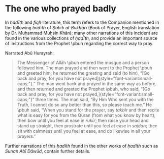 
# The one who prayed badly

In _ḥadīth_ and _fiqh_ literature, this term refers to the Companion mentioned in the following _ḥadīth_ of _Ṣaḥīḥ al-Bukhārī_ (Book of Prayer, English translation by Dr. Muḥammad Muḥsin Khān); many other narrations of this incident are found in the various collections of _ḥadīth_, and provide an important source of instructions from the Prophet \pbuh regarding the correct way to pray.

Narrated Abū Hurayrah:

> The Messenger of Allāh \pbuh entered the mosque and a person followed him. The man prayed and then went to the Prophet \pbuh and greeted him; he returned the greeting and said (to him), “[Go back and pray, for you have not prayed]{style="font-variant:small-caps;"}.” The man went back and prayed in the same way as before, and then returned and greeted the Prophet \pbuh, who said, “[Go back and pray, for you have not prayed,]{style="font-variant:small-caps;"}” three times. The man said, “By Him Who sent you with the Truth, I cannot do so any better than this, so please teach me.” He \pbuh said, “When you stand for the prayer, say _takbīr_ and then recite what is easy for you from the Quran (from what you know by heart); then bow until you feel at ease in _rukūʿ_; then raise your head and stand up straight, then prostrate until you feel at ease in _sajdah_; then sit with calmness until you feel at ease, and do likewise in all your prayers.”

Further narrations of this _ḥadīth_ found in the other works of _ḥadīth_ such as _Sunan Abī Dāwūd_, contain further details.


